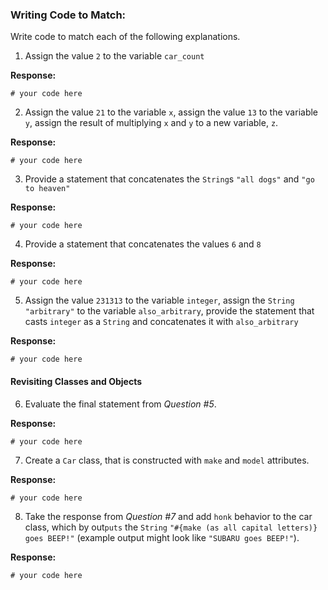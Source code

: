 ### Writing Code to Match:

Write code to match each of the following explanations.

1) Assign the value `2` to the variable `car_count`

**Response:** 

```
# your code here
```

2) Assign the value `21` to the variable `x`, assign the value `13` to the variable `y`, assign the result of multiplying `x` and `y` to a new variable, `z`.

**Response:** 

```
# your code here
```

3) Provide a statement that concatenates the `String`s `"all dogs"` and `"go to heaven"`

**Response:** 

```
# your code here
```

4) Provide a statement that concatenates the values `6` and `8`

**Response:** 

```
# your code here
```

5) Assign the value `231313` to the variable `integer`, assign the `String` `"arbitrary"` to the variable `also_arbitrary`, provide the statement that casts `integer` as a `String` and concatenates it with `also_arbitrary`

**Response:** 

```
# your code here
```

#### Revisiting Classes and Objects

6) Evaluate the final statement from *Question #5*.

**Response:** 

```
# your code here
```

7) Create a `Car` class, that is constructed with `make` and `model` attributes.

**Response:** 

```
# your code here
```

8) Take the response from *Question #7* and add `honk` behavior to the car class, which by out`puts` the `String` `"#{make (as all capital letters)} goes BEEP!"` (example output might look like `"SUBARU goes BEEP!"`).

**Response:** 

```
# your code here
```